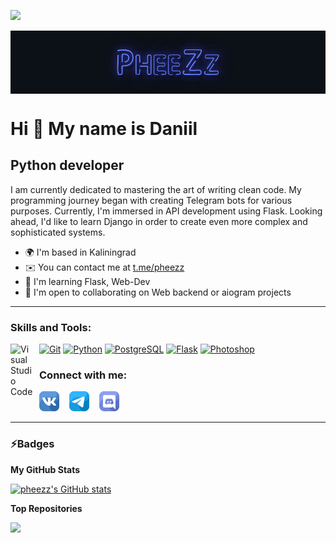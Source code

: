 ![](https://komarev.com/ghpvc/?username=pheezz)

<img align = "center" width = 1000 src = "https://github.com/PheeZz/PheeZz/blob/master/img/logo_name.gif?raw=true">

# Hi 👋 My name is Daniil

## Python developer

I am currently dedicated to mastering the art of writing clean code. My programming journey began with creating Telegram bots for various purposes. Currently, I'm immersed in API development using Flask. Looking ahead, I'd like to learn Django in order to create even more complex and sophisticated systems.

- 🌍 I'm based in Kaliningrad
- ✉️ You can contact me at [t.me/pheezz](mailto:t.me/pheezz)
- 🧠 I'm learning Flask, Web-Dev
- 🤝 I'm open to collaborating on Web backend or aiogram projects

---

### Skills and Tools:

<p align="left">
<img align="left" alt="Visual Studio Code" width="36px" src="https://cdn.jsdelivr.net/gh/devicons/devicon/icons/vscode/vscode-original.svg" style="padding-right:10px;"/>
<a href="https://git-scm.com/" target="_blank" rel="noreferrer"><img src="https://raw.githubusercontent.com/danielcranney/readme-generator/main/public/icons/skills/git-colored.svg" width="36" height="36" alt="Git" /></a>
<a href="https://www.python.org/" target="_blank" rel="noreferrer"><img src="https://raw.githubusercontent.com/danielcranney/readme-generator/main/public/icons/skills/python-colored.svg" width="36" height="36" alt="Python" /></a>
<a href="https://www.postgresql.org/" target="_blank" rel="noreferrer"><img src="https://raw.githubusercontent.com/danielcranney/readme-generator/main/public/icons/skills/postgresql-colored.svg" width="36" height="36" alt="PostgreSQL" /></a>
<a href="https://flask.palletsprojects.com/en/2.0.x/" target="_blank" rel="noreferrer"><img src="https://raw.githubusercontent.com/danielcranney/readme-generator/main/public/icons/skills/flask-colored.svg" width="36" height="36" alt="Flask" /></a>
<a href="https://www.adobe.com/uk/products/photoshop.html" target="_blank" rel="noreferrer"><img src="https://raw.githubusercontent.com/danielcranney/readme-generator/main/public/icons/skills/photoshop-colored.svg" width="36" height="36" alt="Photoshop" /></a>
</p>

### Connect with me:

[![website](./img/vk.png)][vk]
&nbsp;&nbsp;
[![website](./img/telegram.png)][tg]
&nbsp;&nbsp;
[![website](./img/discord.png)][discord]

---

### ⚡Badges

<b>My GitHub Stats</b>

<a href="http://www.github.com/pheezz"><img src="https://github-readme-stats.vercel.app/api?username=pheezz&show_icons=true&hide=&count_private=true&title_color=0891b2&text_color=ffffff&icon_color=6366f1&bg_color=1c1917&hide_border=true&show_icons=true" alt="pheezz's GitHub stats" /></a>

<b>Top Repositories</b>

<div width="100%" align="center"><a href="https://github.com/pheezz/wireguard-bot" align="left"><img align="left" width="45%" src="https://github-readme-stats.vercel.app/api/pin/?username=pheezz&repo=wireguard-bot&title_color=0891b2&text_color=ffffff&icon_color=6366f1&bg_color=1c1917&hide_border=true&locale=en" /></a></div><br /><br /><br /><br /><br /><br /><br />

[vk]: https://vk.com/pheezz
[tg]: https://t.me/pheezz
[discord]: https://discord.gg/qgzS3SUvWH
[arts]: https://pin.it/3ohymp9
